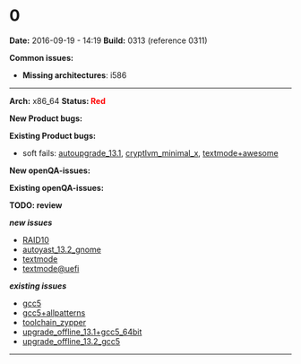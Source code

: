 # 0


**Date:** 2016-09-19 - 14:19
**Build:** 0313 (reference 0311)

**Common issues:**

 * **Missing architectures**: i586

---

**Arch:** x86_64
**Status: <span style="color: red;">Red</span>**

**New Product bugs:**



**Existing Product bugs:**

* soft fails: [autoupgrade_13.1](https://openqa.opensuse.org/tests/169791), [cryptlvm_minimal_x](https://openqa.opensuse.org/tests/169797), [textmode+awesome](https://openqa.opensuse.org/tests/169828)


**New openQA-issues:**



**Existing openQA-issues:**



**TODO: review**

***new issues***

* [RAID10](https://openqa.opensuse.org/tests/169785 "Failed modules: bootloader")
* [autoyast_13.2_gnome](https://openqa.opensuse.org/tests/169793 "Failed modules: desktop_mainmenu")
* [textmode](https://openqa.opensuse.org/tests/169827 "Failed modules: snapper_undochange")
* [textmode@uefi](https://openqa.opensuse.org/tests/169828 "Failed modules: bootloader_uefi")


***existing issues***

* [gcc5](https://openqa.opensuse.org/tests/169823 "Failed modules: addon_products_leap")
* [gcc5+allpatterns](https://openqa.opensuse.org/tests/169824 "Failed modules: addon_products_leap")
* [toolchain_zypper](https://openqa.opensuse.org/tests/169829 "Failed modules: addon_products_leap")
* [upgrade_offline_13.1+gcc5_64bit](https://openqa.opensuse.org/tests/169807 "Failed modules: addon_products_leap")
* [upgrade_offline_13.2_gcc5](https://openqa.opensuse.org/tests/169812 "Failed modules: addon_products_leap")



---
